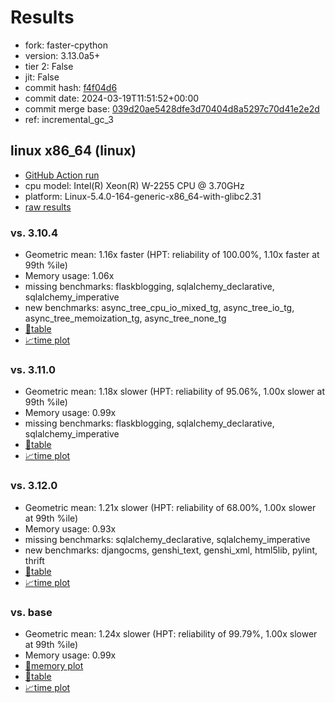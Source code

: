# Results

- fork: faster-cpython
- version: 3.13.0a5+
- tier 2: False
- jit: False
- commit hash: [f4f04d6](https://github.com/faster%2dcpython/cpython/commit/f4f04d6)
- commit date: 2024-03-19T11:51:52+00:00
- commit merge base: [039d20ae5428dfe3d70404d8a5297c70d41e2e2d](https://github.com/faster%2dcpython/cpython/commit/039d20ae5428dfe3d70404d8a5297c70d41e2e2d)
- ref: incremental_gc_3

## linux x86_64 (linux)

- [GitHub Action run](https://github.com/faster-cpython/benchmarking/actions/runs/8376604583)
- cpu model: Intel(R) Xeon(R) W-2255 CPU @ 3.70GHz
- platform: Linux-5.4.0-164-generic-x86_64-with-glibc2.31
- [raw results](bm-20240319-linux-x86_64-faster%252dcpython-incremental_gc_3-3.13.0a5%2B-f4f04d6.json)

### vs. 3.10.4

- Geometric mean: 1.16x faster (HPT: reliability of 100.00%, 1.10x faster at 99th %ile)
- Memory usage: 1.06x
- missing benchmarks: flaskblogging, sqlalchemy_declarative, sqlalchemy_imperative
- new benchmarks: async_tree_cpu_io_mixed_tg, async_tree_io_tg, async_tree_memoization_tg, async_tree_none_tg
- [📄table](bm-20240319-linux-x86_64-faster%252dcpython-incremental_gc_3-3.13.0a5%2B-f4f04d6-vs-3.10.4.md)
- [📈time plot](bm-20240319-linux-x86_64-faster%252dcpython-incremental_gc_3-3.13.0a5%2B-f4f04d6-vs-3.10.4.png)

### vs. 3.11.0

- Geometric mean: 1.18x slower (HPT: reliability of 95.06%, 1.00x slower at 99th %ile)
- Memory usage: 0.99x
- missing benchmarks: flaskblogging, sqlalchemy_declarative, sqlalchemy_imperative
- [📄table](bm-20240319-linux-x86_64-faster%252dcpython-incremental_gc_3-3.13.0a5%2B-f4f04d6-vs-3.11.0.md)
- [📈time plot](bm-20240319-linux-x86_64-faster%252dcpython-incremental_gc_3-3.13.0a5%2B-f4f04d6-vs-3.11.0.png)

### vs. 3.12.0

- Geometric mean: 1.21x slower (HPT: reliability of 68.00%, 1.00x slower at 99th %ile)
- Memory usage: 0.93x
- missing benchmarks: sqlalchemy_declarative, sqlalchemy_imperative
- new benchmarks: djangocms, genshi_text, genshi_xml, html5lib, pylint, thrift
- [📄table](bm-20240319-linux-x86_64-faster%252dcpython-incremental_gc_3-3.13.0a5%2B-f4f04d6-vs-3.12.0.md)
- [📈time plot](bm-20240319-linux-x86_64-faster%252dcpython-incremental_gc_3-3.13.0a5%2B-f4f04d6-vs-3.12.0.png)

### vs. base

- Geometric mean: 1.24x slower (HPT: reliability of 99.79%, 1.00x slower at 99th %ile)
- Memory usage: 0.99x
- [🧠memory plot](bm-20240319-linux-x86_64-faster%252dcpython-incremental_gc_3-3.13.0a5%2B-f4f04d6-vs-base-mem.png)
- [📄table](bm-20240319-linux-x86_64-faster%252dcpython-incremental_gc_3-3.13.0a5%2B-f4f04d6-vs-base.md)
- [📈time plot](bm-20240319-linux-x86_64-faster%252dcpython-incremental_gc_3-3.13.0a5%2B-f4f04d6-vs-base.png)

